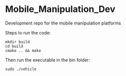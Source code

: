 # Mobile_Manipulation_Dev
Development repo for the mobile manipulation platforms

Steps to run the code: 
```
mkdir build
cd build
cmake .. && make 
```
Then run the executable in the bin folder: 
```
sudo ./vehicle
```

